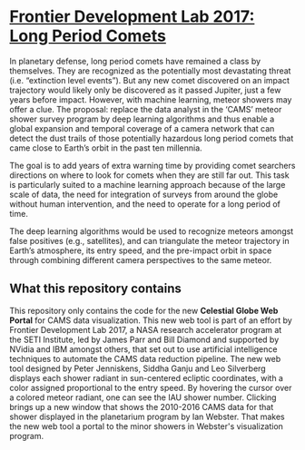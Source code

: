# [Frontier Development Lab 2017: Long Period Comets](http://sidgan.me/nasaweb/)

In planetary defense, long period comets have remained a class by themselves. They are recognized as the potentially most devastating threat (i.e. “extinction level events”). But any new comet discovered on an impact trajectory would likely only be discovered as it passed Jupiter, just a few years before impact. However, with machine learning, meteor showers may offer a clue. The proposal: replace the data analyst in the ‘CAMS’ meteor shower survey program by deep learning algorithms and thus enable a global expansion and temporal coverage of a camera network that can detect the dust trails of those potentially hazardous long period comets that came close to Earth’s orbit in the past ten millennia.

The goal is to add years of extra warning time by providing comet searchers directions on where to look for comets when they are still far out. This task is particularly suited to a machine learning approach because of the large scale of data, the need for integration of surveys from around the globe without human intervention, and the need to operate for a long period of time.

The deep learning algorithms would be used to recognize meteors amongst false positives (e.g., satellites), and can triangulate the meteor trajectory in Earth’s atmosphere, its entry speed, and the pre-impact orbit in space through combining different camera perspectives to the same meteor.

## What this repository contains

This repository only contains the code for the new **Celestial Globe Web Portal** for CAMS data visualization. This new web tool is part of an effort by Frontier Development Lab 2017, a NASA research accelerator program at the SETI Institute, led by James Parr and Bill Diamond and supported by NVidia and IBM amongst others, that set out to use artificial intelligence techniques to automate the CAMS data reduction pipeline. The new web tool designed by Peter Jenniskens, Siddha Ganju and Leo Silverberg displays each shower radiant in sun-centered ecliptic coordinates, with a color assigned proportional to the entry speed. By hovering the cursor over a colored meteor radiant, one can see the IAU shower number. Clicking brings up a new window that shows the 2010-2016 CAMS data for that shower displayed in the planetarium program by Ian Webster. That makes the new web tool a portal to the minor showers in Webster's visualization program.
